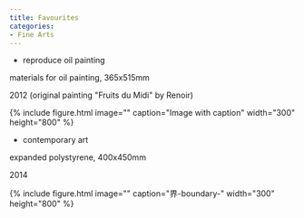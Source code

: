```yaml
---
title: Favourites
categories:
- Fine Arts
---
```


<!-- more -->

* reproduce oil painting

materials for oil painting, 365x515mm

2012 (original painting "Fruits du Midi" by Renoir)

{% include figure.html image="" caption="Image with caption" width="300" height="800" %}


* contemporary art

expanded polystyrene, 400x450mm

2014

{% include figure.html image="" caption="界-boundary-" width="300" height="800" %}



